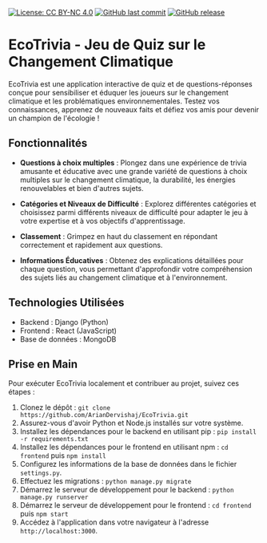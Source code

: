 [![License: CC BY-NC 4.0](https://img.shields.io/badge/License-CC%20BY--NC%204.0-lightgrey.svg)](https://creativecommons.org/licenses/by-nc/4.0/)
[![GitHub last commit](https://img.shields.io/github/last-commit/ArianDervishaj/EcoTrivia.svg)](https://github.com/ArianDervishaj/EcoTrivia/commits/master)
[![GitHub release](https://img.shields.io/github/release/ArianDervishaj/EcoTrivia.svg)](https://github.com/ArianDervishaj/EcoTrivia/releases)



# EcoTrivia - Jeu de Quiz sur le Changement Climatique

EcoTrivia est une application interactive de quiz et de questions-réponses conçue pour sensibiliser et éduquer les joueurs sur le changement climatique et les problématiques environnementales. Testez vos connaissances, apprenez de nouveaux faits et défiez vos amis pour devenir un champion de l'écologie !

## Fonctionnalités

- **Questions à choix multiples** : Plongez dans une expérience de trivia amusante et éducative avec une grande variété de questions à choix multiples sur le changement climatique, la durabilité, les énergies renouvelables et bien d'autres sujets.

- **Catégories et Niveaux de Difficulté** : Explorez différentes catégories et choisissez parmi différents niveaux de difficulté pour adapter le jeu à votre expertise et à vos objectifs d'apprentissage.

- **Classement** : Grimpez en haut du classement en répondant correctement et rapidement aux questions.

- **Informations Éducatives** : Obtenez des explications détaillées pour chaque question, vous permettant d'approfondir votre compréhension des sujets liés au changement climatique et à l'environnement.

## Technologies Utilisées

- Backend : Django (Python)
- Frontend : React (JavaScript)
- Base de données : MongoDB

## Prise en Main

Pour exécuter EcoTrivia localement et contribuer au projet, suivez ces étapes :

1. Clonez le dépôt : `git clone https://github.com/ArianDervishaj/EcoTrivia.git`
2. Assurez-vous d'avoir Python et Node.js installés sur votre système.
3. Installez les dépendances pour le backend en utilisant pip : `pip install -r requirements.txt`
4. Installez les dépendances pour le frontend en utilisant npm : `cd frontend` puis `npm install`
5. Configurez les informations de la base de données dans le fichier `settings.py`.
6. Effectuez les migrations : `python manage.py migrate`
7. Démarrez le serveur de développement pour le backend : `python manage.py runserver`
8. Démarrez le serveur de développement pour le frontend : `cd frontend` puis `npm start`
9. Accédez à l'application dans votre navigateur à l'adresse `http://localhost:3000`.

